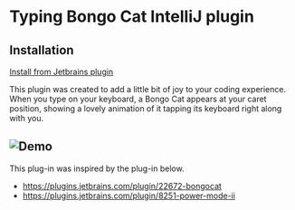 Typing Bongo Cat  IntelliJ plugin
======================

Installation
--------------

[Install from Jetbrains plugin](https://plugins.jetbrains.com/plugin/27913-typing-bongo-cat) 


This plugin was created to add a little bit of joy to your coding experience. 
When you type on your keyboard, a Bongo Cat appears at your caret position, showing a lovely animation of it tapping its keyboard right along with you.


![Demo](/images/demo.gif)
--------------

This plug-in was inspired by the plug-in below.

- https://plugins.jetbrains.com/plugin/22672-bongocat
- https://plugins.jetbrains.com/plugin/8251-power-mode-ii